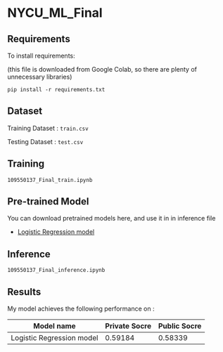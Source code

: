 # NYCU_ML_Final
## Requirements

To install requirements:

(this file is downloaded from Google Colab, so there are plenty of unnecessary libraries)

```setup
pip install -r requirements.txt
```
## Dataset

Training Dataset : `train.csv`

Testing Dataset : `test.csv`

## Training

```train
109550137_Final_train.ipynb
```

## Pre-trained Model

You can download pretrained models here, and use it in in inference file

- [Logistic Regression model](https://drive.google.com/drive/folders/15H1Gmzj7jPi61YhHIPpySuUBJeLezLcK?usp=share_link)

## Inference

```inference
109550137_Final_inference.ipynb
```

## Results

My model achieves the following performance on :

| Model name                  | Private Socre | Public Socre |
| --------------------------- | ------------- | ------------ |
| Logistic Regression model   |    0.59184    |    0.58339   |

